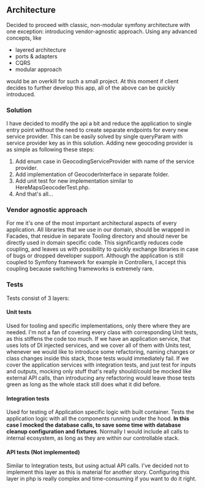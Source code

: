 ## Architecture
Decided to proceed with classic, non-modular symfony architecture with one exception:
introducing vendor-agnostic approach. Using any advanced concepts, like
* layered architecture
* ports & adapters
* CQRS
* modular approach

would be an overkill for such a small project. At this moment if client decides to further
develop this app, all of the above can be quickly introduced.

### Solution
I have decided to modify the api a bit and reduce the application to single entry point without
the need to create separate endpoints for every new service provider. This can be easily solved by
single queryParam with service provider key as in this solution. Adding new geocoding provider is as
simple as following these steps:
1. Add enum case in GeocodingServiceProvider with name of the service provider.
2. Add implementation of GeocoderInterface in separate folder.
3. Add unit test for new implementation similar to HereMapsGeocoderTest.php.
4. And that's all...

### Vendor agnostic approach
For me it's one of the most important architectural aspects of every application. All libraries that we use in
our domain, should be wrapped in Facades, that residue in separate Tooling directory and should never be directly used in 
domain specific code. This significantly reduces code coupling, and leaves us with possibility to quickly exchange
libraries in case of bugs or dropped developer support. Although the application is still coupled to Symfony framework
for example in Controllers, I accept this coupling because switching frameworks is extremely rare.

### Tests
Tests consist of 3 layers:

#### Unit tests
Used for tooling and specific implementations, only there where they are needed. I'm not a fan of covering every class
with corresponding Unit tests, as this stiffens the code too much. If we have an application service, that uses lots of
DI injected services, and we cover all of them with Units test, whenever we would like to introduce some refactoring,
naming changes or class changes inside this stack, those tests would immediately fail. If we cover the application
services with integration tests, and just test for inputs and outputs, mocking
only stuff that's really should/could be mocked like external API calls, than introducing any refactoring would leave
those tests green as long as the whole stack still does what it did before.

#### Integration tests
Used for testing of Application specific logic with built container. Tests the application logic with all the components running under
the hood. **In this case I mocked the database calls, to save some time with database cleanup configuration and fixtures**.
Normally I would include all calls to internal ecosystem, as long as they are within our controllable stack.

#### API tests (Not implemented)
Similar to Integration tests, but using actual API calls. I've decided not to implement this layer as this is material for
another story. Configuring this layer in php is really complex and time-consuming if you want to do it right.
